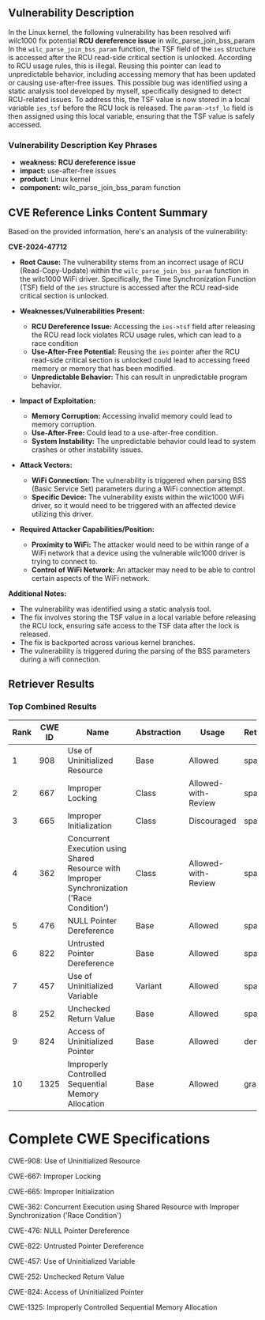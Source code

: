 ## Vulnerability Description
In the Linux kernel, the following vulnerability has been resolved wifi wilc1000 fix potential **RCU dereference issue** in wilc_parse_join_bss_param In the `wilc_parse_join_bss_param` function, the TSF field of the `ies` structure is accessed after the RCU read-side critical section is unlocked. According to RCU usage rules, this is illegal. Reusing this pointer can lead to unpredictable behavior, including accessing memory that has been updated or causing use-after-free issues. This possible bug was identified using a static analysis tool developed by myself, specifically designed to detect RCU-related issues. To address this, the TSF value is now stored in a local variable `ies_tsf` before the RCU lock is released. The `param->tsf_lo` field is then assigned using this local variable, ensuring that the TSF value is safely accessed.

### Vulnerability Description Key Phrases
- **weakness:** **RCU dereference issue**
- **impact:** use-after-free issues
- **product:** Linux kernel
- **component:** wilc_parse_join_bss_param function

## CVE Reference Links Content Summary
Based on the provided information, here's an analysis of the vulnerability:

**CVE-2024-47712**

*   **Root Cause:** The vulnerability stems from an incorrect usage of RCU (Read-Copy-Update) within the `wilc_parse_join_bss_param` function in the wilc1000 WiFi driver. Specifically, the Time Synchronization Function (TSF) field of the `ies` structure is accessed after the RCU read-side critical section is unlocked.

*   **Weaknesses/Vulnerabilities Present:**
    *   **RCU Dereference Issue:** Accessing the `ies->tsf` field after releasing the RCU read lock violates RCU usage rules, which can lead to a race condition
    *   **Use-After-Free Potential:**  Reusing the `ies` pointer after the RCU read-side critical section is unlocked could lead to accessing freed memory or memory that has been modified.
    *   **Unpredictable Behavior:** This can result in unpredictable program behavior.

*   **Impact of Exploitation:**
    *   **Memory Corruption:** Accessing invalid memory could lead to memory corruption.
    *   **Use-After-Free:** Could lead to a use-after-free condition.
    *  **System Instability:** The unpredictable behavior could lead to system crashes or other instability issues.

*   **Attack Vectors:**
    *   **WiFi Connection:** The vulnerability is triggered when parsing BSS (Basic Service Set) parameters during a WiFi connection attempt.
    *  **Specific Device:** The vulnerability exists within the wilc1000 WiFi driver, so it would need to be triggered with an affected device utilizing this driver.

*   **Required Attacker Capabilities/Position:**
    *   **Proximity to WiFi:** The attacker would need to be within range of a WiFi network that a device using the vulnerable wilc1000 driver is trying to connect to.
    *  **Control of WiFi Network:** An attacker may need to be able to control certain aspects of the WiFi network.

**Additional Notes:**

*   The vulnerability was identified using a static analysis tool.
*   The fix involves storing the TSF value in a local variable before releasing the RCU lock, ensuring safe access to the TSF data after the lock is released.
*   The fix is backported across various kernel branches.
* The vulnerability is triggered during the parsing of the BSS parameters during a wifi connection.

## Retriever Results

### Top Combined Results

| Rank | CWE ID | Name | Abstraction | Usage  | Retrievers | Individual Scores |
|------|--------|------|-------------|-------|------------|-------------------|
| 1 | 908 | Use of Uninitialized Resource | Base | Allowed | sparse | 0.572 |
| 2 | 667 | Improper Locking | Class | Allowed-with-Review | sparse | 0.570 |
| 3 | 665 | Improper Initialization | Class | Discouraged | sparse | 0.567 |
| 4 | 362 | Concurrent Execution using Shared Resource with Improper Synchronization ('Race Condition') | Class | Allowed-with-Review | sparse | 0.556 |
| 5 | 476 | NULL Pointer Dereference | Base | Allowed | sparse | 0.556 |
| 6 | 822 | Untrusted Pointer Dereference | Base | Allowed | sparse | 0.547 |
| 7 | 457 | Use of Uninitialized Variable | Variant | Allowed | sparse | 0.539 |
| 8 | 252 | Unchecked Return Value | Base | Allowed | sparse | 0.537 |
| 9 | 824 | Access of Uninitialized Pointer | Base | Allowed | dense | 0.526 |
| 10 | 1325 | Improperly Controlled Sequential Memory Allocation | Base | Allowed | graph | 0.003 |



# Complete CWE Specifications

CWE-908: Use of Uninitialized Resource

CWE-667: Improper Locking

CWE-665: Improper Initialization

CWE-362: Concurrent Execution using Shared Resource with Improper Synchronization ('Race Condition')

CWE-476: NULL Pointer Dereference

CWE-822: Untrusted Pointer Dereference

CWE-457: Use of Uninitialized Variable

CWE-252: Unchecked Return Value

CWE-824: Access of Uninitialized Pointer

CWE-1325: Improperly Controlled Sequential Memory Allocation